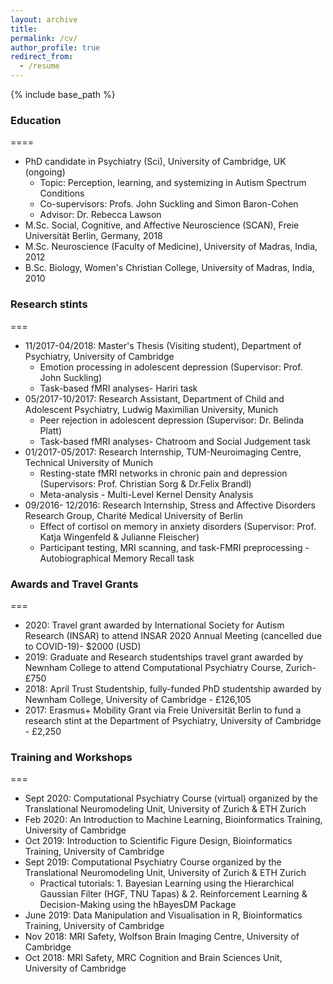 ```yaml
---
layout: archive
title: 
permalink: /cv/
author_profile: true
redirect_from:
  - /resume
---
```


{% include base_path %}

### Education
====
* PhD candidate in Psychiatry (Sci), University of Cambridge, UK (ongoing)
    * Topic: Perception, learning, and systemizing in Autism Spectrum Conditions
    * Co-supervisors: Profs. John Suckling and Simon Baron-Cohen
    * Advisor: Dr. Rebecca Lawson
* M.Sc. Social, Cognitive, and Affective Neuroscience (SCAN), Freie Universität Berlin, Germany, 2018
* M.Sc. Neuroscience (Faculty of Medicine), University of Madras, India, 2012
* B.Sc. Biology, Women's Christian College, University of Madras, India, 2010

### Research stints
===
* 11/2017-04/2018: Master's Thesis (Visiting student), Department of Psychiatry,  University of Cambridge 
  * Emotion processing in adolescent depression (Supervisor: Prof. John Suckling)
  * Task-based fMRI analyses- Hariri task
* 05/2017-10/2017: Research Assistant, Department of Child and Adolescent Psychiatry, Ludwig Maximilian University, Munich
  * Peer rejection in adolescent depression (Supervisor: Dr. Belinda Platt)
  * Task-based fMRI analyses- Chatroom and Social Judgement task
* 01/2017-05/2017: Research Internship, TUM-Neuroimaging Centre, Technical University of Munich
  * Resting-state fMRI networks in chronic pain and depression (Supervisors: Prof. Christian Sorg & Dr.Felix Brandl)
  * Meta-analysis - Multi-Level Kernel Density Analysis
* 09/2016- 12/2016: Research Internship, Stress and Affective Disorders Research Group, Charité Medical University of Berlin
  * Effect of cortisol on memory in anxiety disorders (Supervisor: Prof. Katja Wingenfeld & Julianne Fleischer)
  * Participant testing, MRI scanning, and task-FMRI preprocessing - Autobiographical Memory Recall task
  
### Awards and Travel Grants
===
* 2020: Travel grant awarded by International Society for Autism Research (INSAR) to attend INSAR 2020 Annual Meeting (cancelled due to COVID-19)- $2000 (USD)
* 2019: Graduate and Research studentships travel grant awarded by Newnham College to attend Computational Psychiatry Course, Zurich- £750
* 2018: April Trust Studentship, fully-funded PhD studentship awarded by Newnham College, University of Cambridge - £126,105
* 2017: Erasmus+ Mobility Grant via Freie Universität Berlin to fund a research stint at the Department of Psychiatry, University of Cambridge - £2,250
  
### Training and Workshops
===
* Sept 2020: Computational Psychiatry Course (virtual) organized by the Translational Neuromodeling Unit, University of Zurich & ETH Zurich
* Feb 2020: An Introduction to Machine Learning, Bioinformatics Training, University of Cambridge
* Oct 2019: Introduction to Scientific Figure Design, Bioinformatics Training, University of Cambridge
* Sept 2019: Computational Psychiatry Course organized by the Translational Neuromodeling Unit, University of Zurich & ETH Zurich
  * Practical tutorials: 1. Bayesian Learning using the Hierarchical Gaussian Filter (HGF, TNU Tapas) & 2. Reinforcement Learning & Decision-Making using the hBayesDM Package
* June 2019: Data Manipulation and Visualisation in R, Bioinformatics Training, University of Cambridge
* Nov 2018: MRI Safety, Wolfson Brain Imaging Centre, University of Cambridge
* Oct 2018: MRI Safety, MRC Cognition and Brain Sciences Unit, University of Cambridge
